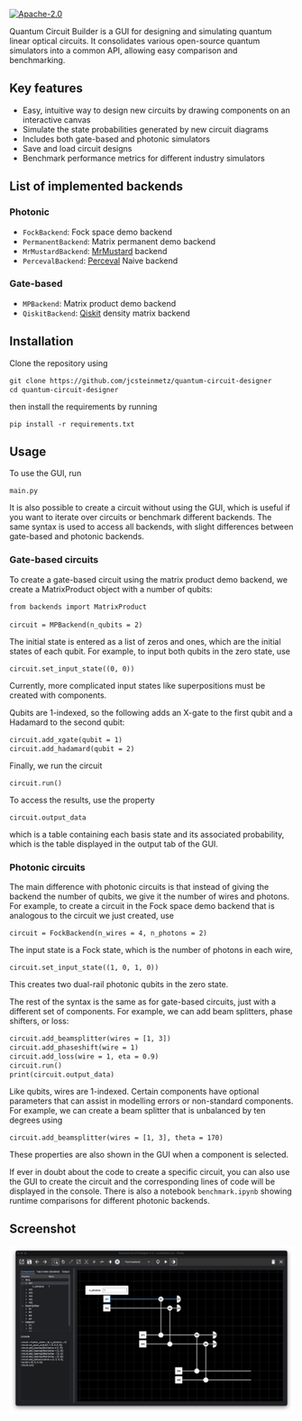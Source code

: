 [![Apache-2.0](https://img.shields.io/badge/License-Apache--2.0-blue)](https://opensource.org/licenses/Apache-2.0)

Quantum Circuit Builder is a GUI for designing and simulating quantum linear optical circuits. It consolidates various open-source quantum simulators into a common API, allowing easy comparison and benchmarking.

## Key features
* Easy, intuitive way to design new circuits by drawing components on an interactive canvas
* Simulate the state probabilities generated by new circuit diagrams
* Includes both gate-based and photonic simulators
* Save and load circuit designs
* Benchmark performance metrics for different industry simulators

## List of implemented backends
### Photonic
* `FockBackend`: Fock space demo backend
* `PermanentBackend`: Matrix permanent demo backend
* `MrMustardBackend`: [MrMustard](https://github.com/XanaduAI/MrMustard) backend
* `PercevalBackend`: [Perceval](https://github.com/Quandela/Perceval) Naive backend
### Gate-based
* `MPBackend`: Matrix product demo backend
* `QiskitBackend`: [Qiskit](https://github.com/qiskit) density matrix backend

## Installation

Clone the repository using
```
git clone https://github.com/jcsteinmetz/quantum-circuit-designer
cd quantum-circuit-designer
```
then install the requirements by running
```
pip install -r requirements.txt
```

## Usage
To use the GUI, run 
```
main.py
```
It is also possible to create a circuit without using the GUI, which is useful if you want to iterate over circuits or benchmark different backends. The same syntax is used to access all backends, with slight differences between gate-based and photonic backends. 

### Gate-based circuits
To create a gate-based circuit using the matrix product demo backend, we create a MatrixProduct object with a number of qubits:
```
from backends import MatrixProduct

circuit = MPBackend(n_qubits = 2)
```
The initial state is entered as a list of zeros and ones, which are the initial states of each qubit. For example, to input both qubits in the zero state, use
```
circuit.set_input_state((0, 0))
```
Currently, more complicated input states like superpositions must be created with components.

Qubits are 1-indexed, so the following adds an X-gate to the first qubit and a Hadamard to the second qubit:
```
circuit.add_xgate(qubit = 1)
circuit.add_hadamard(qubit = 2)
```
Finally, we run the circuit
```
circuit.run()
```
To access the results, use the property
```
circuit.output_data
```
which is a table containing each basis state and its associated probability, which is the table displayed in the output tab of the GUI.

### Photonic circuits
The main difference with photonic circuits is that instead of giving the backend the number of qubits, we give it the number of wires and photons. For example, to create a circuit in the Fock space demo backend that is analogous to the circuit we just created, use
```
circuit = FockBackend(n_wires = 4, n_photons = 2)
```
The input state is a Fock state, which is the number of photons in each wire,
```
circuit.set_input_state((1, 0, 1, 0))
```
This creates two dual-rail photonic qubits in the zero state.

The rest of the syntax is the same as for gate-based circuits, just with a different set of components. For example, we can add beam splitters, phase shifters, or loss:
```
circuit.add_beamsplitter(wires = [1, 3])
circuit.add_phaseshift(wire = 1)
circuit.add_loss(wire = 1, eta = 0.9)
circuit.run()
print(circuit.output_data)
```
Like qubits, wires are 1-indexed. Certain components have optional parameters that can assist in modelling errors or non-standard components. For example, we can create a beam splitter that is unbalanced by ten degrees using
```
circuit.add_beamsplitter(wires = [1, 3], theta = 170)
```
These properties are also shown in the GUI when a component is selected.

If ever in doubt about the code to create a specific circuit, you can also use the GUI to create the circuit and the corresponding lines of code will be displayed in the console. There is also a notebook `benchmark.ipynb` showing runtime comparisons for different photonic backends.

## Screenshot
![](assets/screenshot.png)
